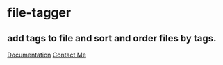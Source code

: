 # file-tagger

## add tags to file and sort and order files by tags.

[Documentation](README.md)
[Contact Me](mailto:152109007c@gmail.com)
